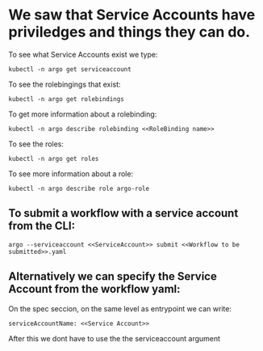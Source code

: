# We saw that Service Accounts have priviledges and things they can do.

To see what Service Accounts exist we type:
```
kubectl -n argo get serviceaccount
```

To see the rolebingings that exist:
```
kubectl -n argo get rolebindings
```

To get more information about a rolebinding:
```
kubectl -n argo describe rolebinding <<RoleBinding name>>
```

To see the roles:
```
kubectl -n argo get roles
```

To see more information about a role:
```
kubectl -n argo describe role argo-role
```

## To submit a workflow with a service account from the CLI:
```
argo --serviceaccount <<ServiceAccount>> submit <<Workflow to be submitted>>.yaml
```

## Alternatively we can specify the Service Account from the workflow yaml:

On the spec seccion, on the same level as entrypoint we can write:
```
serviceAccountName: <<Service Account>>
```
After this we dont have to use the the serviceaccount argument
